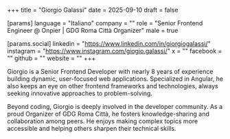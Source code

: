 +++
title = "Giorgio Galassi"
date = 2025-09-10
draft = false

[params]
language = "Italiano"
company = ""
role = "Senior Frontend Engineer @ Onpier | GDG Roma Città Organizer"
male = true

[params.social]
linkedin = "https://www.linkedin.com/in/giorgiogalassi/"
instagram = "https://www.instagram.com/giogio.galassi/"
x = ""
facebook = ""
github = ""
website = ""
+++

Giorgio is a Senior Frontend Developer with nearly 8 years of experience building dynamic, user-focused web applications. Specialized in Angular, he also keeps an eye on other frontend frameworks and technologies, always seeking innovative approaches to problem-solving.

Beyond coding, Giorgio is deeply involved in the developer community. As a proud Organizer of GDG Roma Città, he fosters knowledge-sharing and collaboration among peers. He enjoys making complex topics more accessible and helping others sharpen their technical skills.
